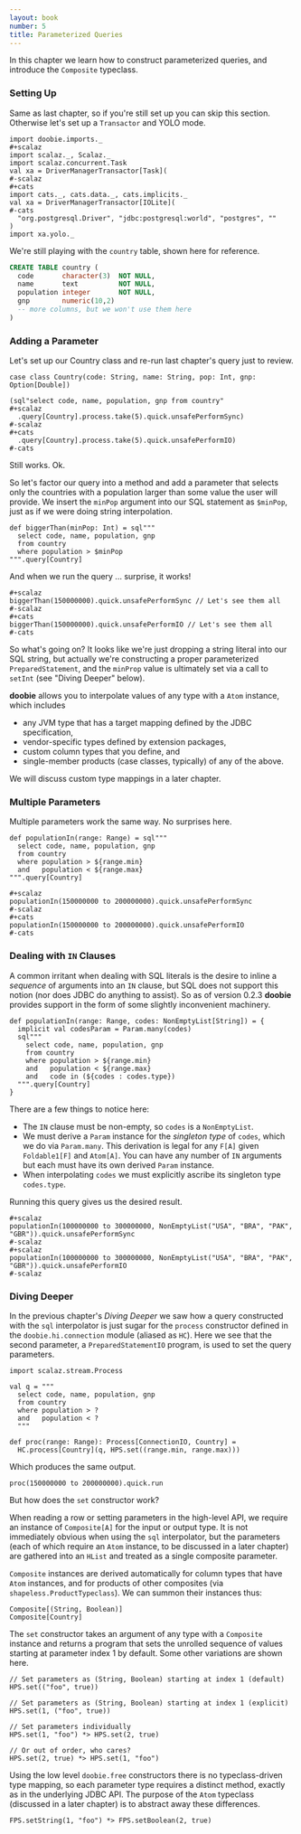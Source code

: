 ```yaml
---
layout: book
number: 5
title: Parameterized Queries
---
```


In this chapter we learn how to construct parameterized queries, and introduce the `Composite` typeclass.

### Setting Up

Same as last chapter, so if you're still set up you can skip this section. Otherwise let's set up a `Transactor` and YOLO mode.

```tut:silent
import doobie.imports._
#+scalaz
import scalaz._, Scalaz._
import scalaz.concurrent.Task
val xa = DriverManagerTransactor[Task](
#-scalaz
#+cats
import cats._, cats.data._, cats.implicits._
val xa = DriverManagerTransactor[IOLite](
#-cats
  "org.postgresql.Driver", "jdbc:postgresql:world", "postgres", ""
)
import xa.yolo._
```

We're still playing with the `country` table, shown here for reference.

```sql
CREATE TABLE country (
  code       character(3)  NOT NULL,
  name       text          NOT NULL,
  population integer       NOT NULL,
  gnp        numeric(10,2)
  -- more columns, but we won't use them here
)
```

### Adding a Parameter

Let's set up our Country class and re-run last chapter's query just to review.

```tut:silent
case class Country(code: String, name: String, pop: Int, gnp: Option[Double])
```

```tut
(sql"select code, name, population, gnp from country"
#+scalaz
  .query[Country].process.take(5).quick.unsafePerformSync)
#-scalaz
#+cats
  .query[Country].process.take(5).quick.unsafePerformIO)
#-cats
```

Still works. Ok. 

So let's factor our query into a method and add a parameter that selects only the countries with a population larger than some value the user will provide. We insert the `minPop` argument into our SQL statement as `$minPop`, just as if we were doing string interpolation.

```tut:silent
def biggerThan(minPop: Int) = sql"""
  select code, name, population, gnp 
  from country
  where population > $minPop
""".query[Country]
```

And when we run the query ... surprise, it works!

```tut
#+scalaz
biggerThan(150000000).quick.unsafePerformSync // Let's see them all
#-scalaz
#+cats
biggerThan(150000000).quick.unsafePerformIO // Let's see them all
#-cats
```

So what's going on? It looks like we're just dropping a string literal into our SQL string, but actually we're constructing a proper parameterized `PreparedStatement`, and the `minProp` value is ultimately set via a call to `setInt` (see "Diving Deeper" below).

**doobie** allows you to interpolate values of any type with a `Atom` instance, which includes

- any JVM type that has a target mapping defined by the JDBC specification,
- vendor-specific types defined by extension packages,
- custom column types that you define, and
- single-member products (case classes, typically) of any of the above.

We will discuss custom type mappings in a later chapter.

### Multiple Parameters

Multiple parameters work the same way. No surprises here.

```tut
def populationIn(range: Range) = sql"""
  select code, name, population, gnp 
  from country
  where population > ${range.min}
  and   population < ${range.max}
""".query[Country]

#+scalaz
populationIn(150000000 to 200000000).quick.unsafePerformSync
#-scalaz
#+cats
populationIn(150000000 to 200000000).quick.unsafePerformIO
#-cats
```

### Dealing with `IN` Clauses

A common irritant when dealing with SQL literals is the desire to inline a *sequence* of arguments into an `IN` clause, but SQL does not support this notion (nor does JDBC do anything to assist). So as of version 0.2.3 **doobie** provides support in the form of some slightly inconvenient machinery.

```tut:silent
def populationIn(range: Range, codes: NonEmptyList[String]) = {
  implicit val codesParam = Param.many(codes)
  sql"""
    select code, name, population, gnp 
    from country
    where population > ${range.min}
    and   population < ${range.max}
    and   code in (${codes : codes.type})
  """.query[Country]
}
```

There are a few things to notice here:

- The `IN` clause must be non-empty, so `codes` is a `NonEmptyList`.
- We must derive a `Param` instance for the *singleton type* of `codes`, which we do via `Param.many`. This derivation is legal for any `F[A]` given `Foldable1[F]` and `Atom[A]`. You can have any number of `IN` arguments but each must have its own derived `Param` instance.
- When interpolating `codes` we must explicitly ascribe its singleton type `codes.type`.

Running this query gives us the desired result.

```tut
#+scalaz
populationIn(100000000 to 300000000, NonEmptyList("USA", "BRA", "PAK", "GBR")).quick.unsafePerformSync 
#-scalaz
#+scalaz
populationIn(100000000 to 300000000, NonEmptyList("USA", "BRA", "PAK", "GBR")).quick.unsafePerformIO
#-scalaz
```

### Diving Deeper

In the previous chapter's *Diving Deeper* we saw how a query constructed with the `sql` interpolator is just sugar for the `process` constructor defined in the `doobie.hi.connection` module (aliased as `HC`). Here we see that the second parameter, a `PreparedStatementIO` program, is used to set the query parameters.

```tut:silent
import scalaz.stream.Process

val q = """
  select code, name, population, gnp 
  from country
  where population > ?
  and   population < ?
  """

def proc(range: Range): Process[ConnectionIO, Country] = 
  HC.process[Country](q, HPS.set((range.min, range.max)))
```

Which produces the same output.

```tut
proc(150000000 to 200000000).quick.run
```

But how does the `set` constructor work?

When reading a row or setting parameters in the high-level API, we require an instance of `Composite[A]` for the input or output type. It is not immediately obvious when using the `sql` interpolator, but the parameters (each of which require an `Atom` instance, to be discussed in a later chapter) are gathered into an `HList` and treated as a single composite parameter.

`Composite` instances are derived automatically for column types that have `Atom` instances, and for products of other composites (via `shapeless.ProductTypeclass`). We can summon their instances thus:

```tut
Composite[(String, Boolean)]
Composite[Country]
```

The `set` constructor takes an argument of any type with a `Composite` instance and returns a program that sets the unrolled sequence of values starting at parameter index 1 by default. Some other variations are shown here.

```tut:silent
// Set parameters as (String, Boolean) starting at index 1 (default)
HPS.set(("foo", true))

// Set parameters as (String, Boolean) starting at index 1 (explicit)
HPS.set(1, ("foo", true))

// Set parameters individually
HPS.set(1, "foo") *> HPS.set(2, true)

// Or out of order, who cares?
HPS.set(2, true) *> HPS.set(1, "foo")
```

Using the low level `doobie.free` constructors there is no typeclass-driven type mapping, so each parameter type requires a distinct method, exactly as in the underlying JDBC API. The purpose of the `Atom` typeclass (discussed in a later chapter) is to abstract away these differences.

```tut:silent
FPS.setString(1, "foo") *> FPS.setBoolean(2, true)

```





